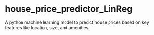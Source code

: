 # house_price_predictor_LinReg
A python machine learning model to predict house prices based on key features like location, size, and amenities.
